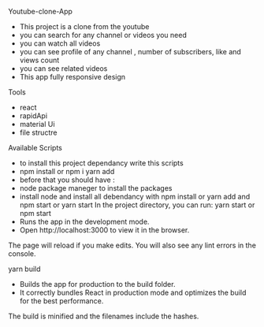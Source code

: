 Youtube-clone-App

- This project is a clone from the youtube
- you can search for any channel or videos you need
- you can watch all videos
- you can see profile of any channel , number of subscribers, like and views count
- you can see related videos
- This app fully responsive design

Tools

- react
- rapidApi
- material Ui
- file structre

Available Scripts

- to install this project dependancy write this scripts
- npm install or npm i yarn add
- before that you should have :
- node package maneger to install the packages
- install node and install all debendancy with npm install or yarn add and npm start
  or yarn start In the project directory, you can run: yarn start or npm start
- Runs the app in the development mode.
- Open http://localhost:3000 to view it in the browser.

The page will reload if you make edits.
You will also see any lint errors in the console.

yarn build

- Builds the app for production to the build folder.
- It correctly bundles React in production mode and optimizes the build for the best
  performance.

The build is minified and the filenames include the hashes.
